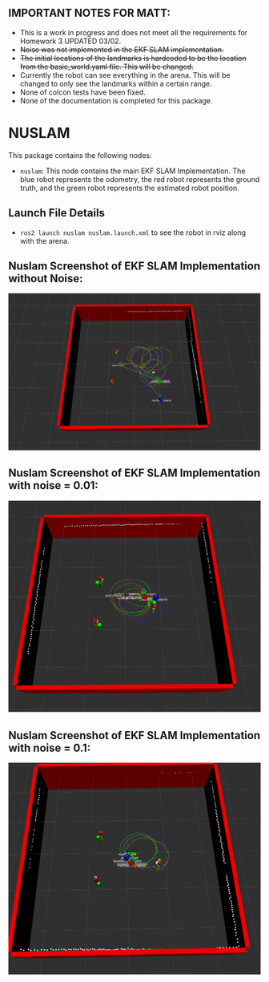 ## IMPORTANT NOTES FOR MATT:
* This is a work in progress and does not meet all the requirements for Homework 3 UPDATED 03/02. 
* ~~Noise was not implemented in the EKF SLAM implementation.~~
* ~~The initial locations of the landmarks is hardcoded to be the location from the basic_world.yaml file. This will be changed.~~
* Currently the robot can see everything in the arena. This will be changed to only see the landmarks within a certain range.
* None of colcon tests have been fixed. 
* None of the documentation is completed for this package.

# NUSLAM
This package contains the following nodes: 
* `nuslam`: This node contains the main EKF SLAM Implementation. The blue robot represents the odometry, the red robot represents the ground truth, and the green robot represents the estimated robot position.

## Launch File Details
* `ros2 launch nuslam nuslam.launch.xml` to see the robot in rviz along with the arena.

## Nuslam Screenshot of EKF SLAM Implementation without Noise:
![](images/EFK_screenshot.png)

## Nuslam Screenshot of EKF SLAM Implementation with noise = 0.01:
![](images/EKF_screenshot_with_noise.png)

## Nuslam Screenshot of EKF SLAM Implementation with noise = 0.1:
![](images/EKF_with_higher_noise.png)